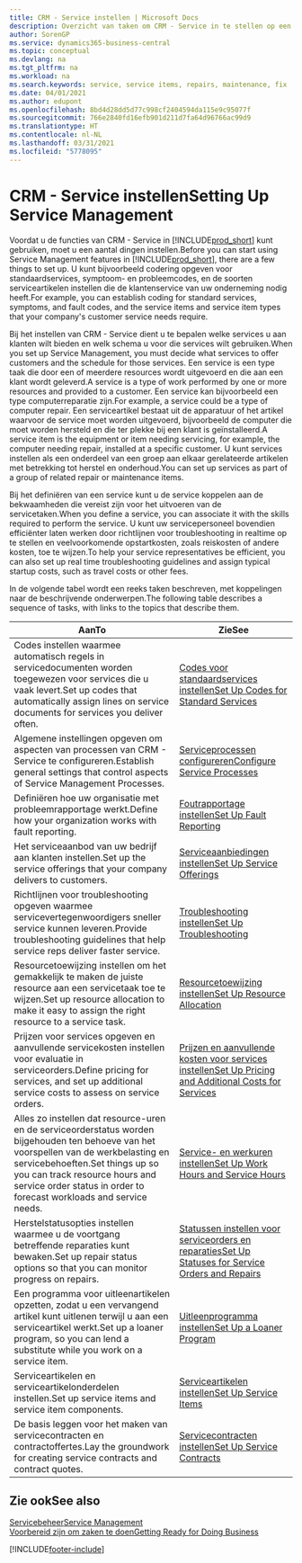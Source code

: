 ```yaml
---
title: CRM - Service instellen | Microsoft Docs
description: Overzicht van taken om CRM - Service in te stellen op een manier die past bij de manier waarop uw organisaties hun services beheren.
author: SorenGP
ms.service: dynamics365-business-central
ms.topic: conceptual
ms.devlang: na
ms.tgt_pltfrm: na
ms.workload: na
ms.search.keywords: service, service items, repairs, maintenance, fix
ms.date: 04/01/2021
ms.author: edupont
ms.openlocfilehash: 8bd4d28dd5d77c998cf2404594da115e9c95077f
ms.sourcegitcommit: 766e2840fd16efb901d211d7fa64d96766ac99d9
ms.translationtype: HT
ms.contentlocale: nl-NL
ms.lasthandoff: 03/31/2021
ms.locfileid: "5778095"
---
```

# <a name="setting-up-service-management"></a><span data-ttu-id="d0088-103">CRM - Service instellen</span><span class="sxs-lookup"><span data-stu-id="d0088-103">Setting Up Service Management</span></span>
<span data-ttu-id="d0088-104">Voordat u de functies van CRM - Service in [!INCLUDE[prod_short](includes/prod_short.md)] kunt gebruiken, moet u een aantal dingen instellen.</span><span class="sxs-lookup"><span data-stu-id="d0088-104">Before you can start using Service Management features in [!INCLUDE[prod_short](includes/prod_short.md)], there are a few things to set up.</span></span> <span data-ttu-id="d0088-105">U kunt bijvoorbeeld codering opgeven voor standaardservices, symptoom- en probleemcodes, en de soorten serviceartikelen instellen die de klantenservice van uw onderneming nodig heeft.</span><span class="sxs-lookup"><span data-stu-id="d0088-105">For example, you can establish coding for standard services, symptoms, and fault codes, and the service items and service item types that your company's customer service needs require.</span></span>  

<span data-ttu-id="d0088-106">Bij het instellen van CRM - Service dient u te bepalen welke services u aan klanten wilt bieden en welk schema u voor die services wilt gebruiken.</span><span class="sxs-lookup"><span data-stu-id="d0088-106">When you set up Service Management, you must decide what services to offer customers and the schedule for those services.</span></span> <span data-ttu-id="d0088-107">Een service is een type taak die door een of meerdere resources wordt uitgevoerd en die aan een klant wordt geleverd.</span><span class="sxs-lookup"><span data-stu-id="d0088-107">A service is a type of work performed by one or more resources and provided to a customer.</span></span> <span data-ttu-id="d0088-108">Een service kan bijvoorbeeld een type computerreparatie zijn.</span><span class="sxs-lookup"><span data-stu-id="d0088-108">For example, a service could be a type of computer repair.</span></span> <span data-ttu-id="d0088-109">Een serviceartikel bestaat uit de apparatuur of het artikel waarvoor de service moet worden uitgevoerd, bijvoorbeeld de computer die moet worden hersteld en die ter plekke bij een klant is geïnstalleerd.</span><span class="sxs-lookup"><span data-stu-id="d0088-109">A service item is the equipment or item needing servicing, for example, the computer needing repair, installed at a specific customer.</span></span> <span data-ttu-id="d0088-110">U kunt services instellen als een onderdeel van een groep aan elkaar gerelateerde artikelen met betrekking tot herstel en onderhoud.</span><span class="sxs-lookup"><span data-stu-id="d0088-110">You can set up services as part of a group of related repair or maintenance items.</span></span>  
  
<span data-ttu-id="d0088-111">Bij het definiëren van een service kunt u de service koppelen aan de bekwaamheden die vereist zijn voor het uitvoeren van de servicetaken.</span><span class="sxs-lookup"><span data-stu-id="d0088-111">When you define a service, you can associate it with the skills required to perform the service.</span></span> <span data-ttu-id="d0088-112">U kunt uw servicepersoneel bovendien efficiënter laten werken door richtlijnen voor troubleshooting in realtime op te stellen en veelvoorkomende opstartkosten, zoals reiskosten of andere kosten, toe te wijzen.</span><span class="sxs-lookup"><span data-stu-id="d0088-112">To help your service representatives be efficient, you can also set up real time troubleshooting guidelines and assign typical startup costs, such as travel costs or other fees.</span></span>  

<span data-ttu-id="d0088-113">In de volgende tabel wordt een reeks taken beschreven, met koppelingen naar de beschrijvende onderwerpen.</span><span class="sxs-lookup"><span data-stu-id="d0088-113">The following table describes a sequence of tasks, with links to the topics that describe them.</span></span>  
  
| <span data-ttu-id="d0088-114">Aan</span><span class="sxs-lookup"><span data-stu-id="d0088-114">To</span></span> | <span data-ttu-id="d0088-115">Zie</span><span class="sxs-lookup"><span data-stu-id="d0088-115">See</span></span> |
| --- | --- |
| <span data-ttu-id="d0088-116">Codes instellen waarmee automatisch regels in servicedocumenten worden toegewezen voor services die u vaak levert.</span><span class="sxs-lookup"><span data-stu-id="d0088-116">Set up codes that automatically assign lines on service documents for services you deliver often.</span></span> |[<span data-ttu-id="d0088-117">Codes voor standaardservices instellen</span><span class="sxs-lookup"><span data-stu-id="d0088-117">Set Up Codes for Standard Services</span></span>](service-how-setup-service-coding.md)|
| <span data-ttu-id="d0088-118">Algemene instellingen opgeven om aspecten van processen van CRM - Service te configureren.</span><span class="sxs-lookup"><span data-stu-id="d0088-118">Establish general settings that control aspects of Service Management Processes.</span></span>|[<span data-ttu-id="d0088-119">Serviceprocessen configureren</span><span class="sxs-lookup"><span data-stu-id="d0088-119">Configure Service Processes</span></span>](service-setup-service-processes.md)|
| <span data-ttu-id="d0088-120">Definiëren hoe uw organisatie met probleemrapportage werkt.</span><span class="sxs-lookup"><span data-stu-id="d0088-120">Define how your organization works with fault reporting.</span></span> |[<span data-ttu-id="d0088-121">Foutrapportage instellen</span><span class="sxs-lookup"><span data-stu-id="d0088-121">Set Up Fault Reporting</span></span>](service-how-setup-fault-reporting.md) |
| <span data-ttu-id="d0088-122">Het serviceaanbod van uw bedrijf aan klanten instellen.</span><span class="sxs-lookup"><span data-stu-id="d0088-122">Set up the service offerings that your company delivers to customers.</span></span>|[<span data-ttu-id="d0088-123">Serviceaanbiedingen instellen</span><span class="sxs-lookup"><span data-stu-id="d0088-123">Set Up Service Offerings</span></span>](service-how-setup-service-offerings.md)|
| <span data-ttu-id="d0088-124">Richtlijnen voor troubleshooting opgeven waarmee servicevertegenwoordigers sneller service kunnen leveren.</span><span class="sxs-lookup"><span data-stu-id="d0088-124">Provide troubleshooting guidelines that help service reps deliver faster service.</span></span> |[<span data-ttu-id="d0088-125">Troubleshooting instellen</span><span class="sxs-lookup"><span data-stu-id="d0088-125">Set Up Troubleshooting</span></span>](service-how-setup-troubleshooting.md) |
| <span data-ttu-id="d0088-126">Resourcetoewijzing instellen om het gemakkelijk te maken de juiste resource aan een servicetaak toe te wijzen.</span><span class="sxs-lookup"><span data-stu-id="d0088-126">Set up resource allocation to make it easy to assign the right resource to a service task.</span></span> |[<span data-ttu-id="d0088-127">Resourcetoewijzing instellen</span><span class="sxs-lookup"><span data-stu-id="d0088-127">Set Up Resource Allocation</span></span>](service-how-setup-resource-allocation.md) |
| <span data-ttu-id="d0088-128">Prijzen voor services opgeven en aanvullende servicekosten instellen voor evaluatie in serviceorders.</span><span class="sxs-lookup"><span data-stu-id="d0088-128">Define pricing for services, and set up additional service costs to assess on service orders.</span></span> |[<span data-ttu-id="d0088-129">Prijzen en aanvullende kosten voor services instellen</span><span class="sxs-lookup"><span data-stu-id="d0088-129">Set Up Pricing and Additional Costs for Services</span></span>](service-how-setup-service-costs-pricing.md)|
| <span data-ttu-id="d0088-130">Alles zo instellen dat resource-uren en de serviceorderstatus worden bijgehouden ten behoeve van het voorspellen van de werkbelasting en servicebehoeften.</span><span class="sxs-lookup"><span data-stu-id="d0088-130">Set things up so you can track resource hours and service order status in order to forecast workloads and service needs.</span></span>|[<span data-ttu-id="d0088-131">Service- en werkuren instellen</span><span class="sxs-lookup"><span data-stu-id="d0088-131">Set Up Work Hours and Service Hours</span></span>](service-how-setup-work-service-hours.md)|
| <span data-ttu-id="d0088-132">Herstelstatusopties instellen waarmee u de voortgang betreffende reparaties kunt bewaken.</span><span class="sxs-lookup"><span data-stu-id="d0088-132">Set up repair status options so that you can monitor progress on repairs.</span></span> | [<span data-ttu-id="d0088-133">Statussen instellen voor serviceorders en reparaties</span><span class="sxs-lookup"><span data-stu-id="d0088-133">Set Up Statuses for Service Orders and Repairs</span></span>](service-order-repair-status.md)|
| <span data-ttu-id="d0088-134">Een programma voor uitleenartikelen opzetten, zodat u een vervangend artikel kunt uitlenen terwijl u aan een serviceartikel werkt.</span><span class="sxs-lookup"><span data-stu-id="d0088-134">Set up a loaner program, so you can lend a substitute while you work on a service item.</span></span> |[<span data-ttu-id="d0088-135">Uitleenprogramma instellen</span><span class="sxs-lookup"><span data-stu-id="d0088-135">Set Up a Loaner Program</span></span>](service-how-setup-loaner-program.md) |
| <span data-ttu-id="d0088-136">Serviceartikelen en serviceartikelonderdelen instellen.</span><span class="sxs-lookup"><span data-stu-id="d0088-136">Set up service items and service item components.</span></span> |[<span data-ttu-id="d0088-137">Serviceartikelen instellen</span><span class="sxs-lookup"><span data-stu-id="d0088-137">Set Up Service Items</span></span>](service-how-setup-service-items.md) |
| <span data-ttu-id="d0088-138">De basis leggen voor het maken van servicecontracten en contractoffertes.</span><span class="sxs-lookup"><span data-stu-id="d0088-138">Lay the groundwork for creating service contracts and contract quotes.</span></span> |[<span data-ttu-id="d0088-139">Servicecontracten instellen</span><span class="sxs-lookup"><span data-stu-id="d0088-139">Set Up Service Contracts</span></span>](service-how-setup-service-contracts.md) |

## <a name="see-also"></a><span data-ttu-id="d0088-140">Zie ook</span><span class="sxs-lookup"><span data-stu-id="d0088-140">See also</span></span>
[<span data-ttu-id="d0088-141">Servicebeheer</span><span class="sxs-lookup"><span data-stu-id="d0088-141">Service Management</span></span>](service-service.md)  
[<span data-ttu-id="d0088-142">Voorbereid zijn om zaken te doen</span><span class="sxs-lookup"><span data-stu-id="d0088-142">Getting Ready for Doing Business</span></span>](ui-get-ready-business.md)  


[!INCLUDE[footer-include](includes/footer-banner.md)]